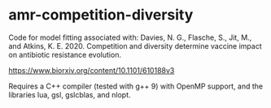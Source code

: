 # amr-competition-diversity

Code for model fitting associated with:
Davies, N. G., Flasche, S., Jit, M., and Atkins, K. E. 2020. Competition and diversity determine vaccine impact on antibiotic resistance evolution.

https://www.biorxiv.org/content/10.1101/610188v3

Requires a C++ compiler (tested with g++ 9) with OpenMP support, and the libraries lua, gsl, gslcblas, and nlopt.
